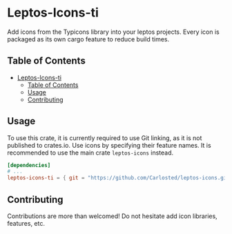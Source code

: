 # Leptos-Icons-ti

Add icons from the Typicons library into your leptos projects. Every icon is packaged as its own cargo feature to reduce build times.

## Table of Contents

- [Leptos-Icons-ti](#leptos-icons-ti)
  - [Table of Contents](#table-of-contents)
  - [Usage](#usage)
  - [Contributing](#contributing)

## Usage

To use this crate, it is currently required to use Git linking, as it is not published to crates.io.
Use icons by specifying their feature names. It is recommended to use the main crate `leptos-icons` instead.

```toml
[dependencies]
# ...
leptos-icons-ti = { git = "https://github.com/Carlosted/leptos-icons.git" features = ["..."] }
```

## Contributing

Contributions are more than welcomed!
Do not hesitate add icon libraries, features, etc.
